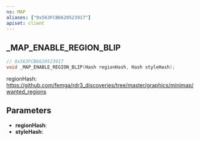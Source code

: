 ```yaml
---
ns: MAP
aliases: ["0x563FCB6620523917"]
apiset: client
---
```

## _MAP_ENABLE_REGION_BLIP

```c
// 0x563FCB6620523917
void _MAP_ENABLE_REGION_BLIP(Hash regionHash, Hash styleHash);
```

regionHash: https://github.com/femga/rdr3_discoveries/tree/master/graphics/minimap/wanted_regions

## Parameters
* **regionHash**:
* **styleHash**: